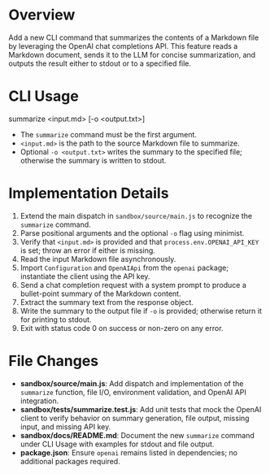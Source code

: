 # Overview
Add a new CLI command that summarizes the contents of a Markdown file by leveraging the OpenAI chat completions API. This feature reads a Markdown document, sends it to the LLM for concise summarization, and outputs the result either to stdout or to a specified file.

# CLI Usage
summarize <input.md> [-o <output.txt>]
- The `summarize` command must be the first argument.
- `<input.md>` is the path to the source Markdown file to summarize.
- Optional `-o <output.txt>` writes the summary to the specified file; otherwise the summary is written to stdout.

# Implementation Details
1. Extend the main dispatch in `sandbox/source/main.js` to recognize the `summarize` command.
2. Parse positional arguments and the optional `-o` flag using minimist.
3. Verify that `<input.md>` is provided and that `process.env.OPENAI_API_KEY` is set; throw an error if either is missing.
4. Read the input Markdown file asynchronously.
5. Import `Configuration` and `OpenAIApi` from the `openai` package; instantiate the client using the API key.
6. Send a chat completion request with a system prompt to produce a bullet-point summary of the Markdown content.
7. Extract the summary text from the response object.
8. Write the summary to the output file if `-o` is provided; otherwise return it for printing to stdout.
9. Exit with status code 0 on success or non-zero on any error.

# File Changes
- **sandbox/source/main.js**: Add dispatch and implementation of the `summarize` function, file I/O, environment validation, and OpenAI API integration.
- **sandbox/tests/summarize.test.js**: Add unit tests that mock the OpenAI client to verify behavior on summary generation, file output, missing input, and missing API key.
- **sandbox/docs/README.md**: Document the new `summarize` command under CLI Usage with examples for stdout and file output.
- **package.json**: Ensure `openai` remains listed in dependencies; no additional packages required.